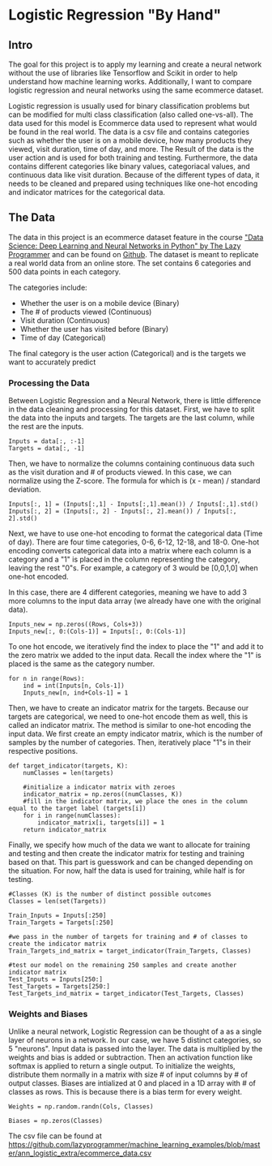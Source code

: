 # Logistic Regression "By Hand"

## Intro
The goal for this project is to apply my learning and create a neural network without the use of libraries like Tensorflow and Scikit in order to help understand how machine learning works. Additionally, I want to compare logistic regression and neural networks using the same ecommerce dataset.

Logistic regression is usually used for binary classification problems but can be modified for multi class classification (also called one-vs-all).
The data used for this model is Ecommerce data used to represent what would be found in the real world.
The data is a csv file and contains categories such as whether the user is on a mobile device, how many products they viewed, visit duration, time of day, and more.
The Result of the data is the user action and is used for both training and testing.
Furthermore, the data contains different categories like binary values, categoriacal values, and continuous data like visit duration.
Because of the different types of data, it needs to be cleaned and prepared using techniques like one-hot encoding and indicator matrices for the categorical data.

## The Data
The data in this project is an ecommerce dataset feature in the course ["Data Science: Deep Learning and Neural Networks in Python" by The Lazy Programmer](https://www.udemy.com/course/data-science-deep-learning-in-python/) and can be found on [Github](https://github.com/lazyprogrammer/machine_learning_examples/blob/master/ann_logistic_extra/ecommerce_data.csv). The dataset is meant to replicate a real world data from an online store. The set contains 6 categories and 500 data points in each category. 

The categories include:
- Whether the user is on a mobile device (Binary)
- The # of products viewed (Continuous)
- Visit duration (Continuous)
- Whether the user has visited before (Binary)
- Time of day (Categorical)

The final category is the user action (Categorical) and is the targets we want to accurately predict

### Processing the Data

Between Logistic Regression and a Neural Network, there is little difference in the data cleaning and processing for this dataset.
First, we have to split the data into the inputs and targets. The targets are the last column, while the rest are the inputs.  
```
Inputs = data[:, :-1]
Targets = data[:, -1]
```
Then, we have to normalize the columns containing continuous data such as the visit duration and # of products viewed. In this case, we can normalize using the Z-score. The formula for which is (x - mean) / standard deviation.  
```
Inputs[:, 1] = (Inputs[:,1] - Inputs[:,1].mean()) / Inputs[:,1].std()
Inputs[:, 2] = (Inputs[:, 2] - Inputs[:, 2].mean()) / Inputs[:, 2].std()
```
Next, we have to use one-hot encoding to format the categorical data (Time of day). There are four time categories, 0-6, 6-12, 12-18, and 18-0. One-hot encoding converts categorical data into a matrix where each column is a category and a "1" is placed in the column representing the category, leaving the rest "0"s. For example, a category of 3 would be [0,0,1,0] when one-hot encoded.  

In this case, there are 4 different categories, meaning we have to add 3 more columns to the input data array (we already have one with the original data).  
```
Inputs_new = np.zeros((Rows, Cols+3))
Inputs_new[:, 0:(Cols-1)] = Inputs[:, 0:(Cols-1)]
```
To one hot encode, we iteratively find the index to place the "1" and add it to the zero matrix we added to the input data. Recall the index where the "1" is placed is the same as the category number.  
```
for n in range(Rows):
    ind = int(Inputs[n, Cols-1])
    Inputs_new[n, ind+Cols-1] = 1
```  

Then, we have to create an indicator matrix for the targets. Because our targets are categorical, we need to one-hot encode them as well, this is called an indicator matrix. The method is similar to one-hot encoding the input data. We first create an empty indicator matrix, which is the number of samples by the number of categories. Then, iteratively place "1"s in their respective positions.  

```
def target_indicator(targets, K):
    numClasses = len(targets)

    #initialize a indicator matrix with zeroes
    indicator_matrix = np.zeros((numClasses, K))
    #fill in the indicator matrix, we place the ones in the column equal to the target label (targets[i])
    for i in range(numClasses):
        indicator_matrix[i, targets[i]] = 1
    return indicator_matrix
 ```
Finally, we specify how much of the data we want to allocate for training and testing and then create the indicator matrix for testing and training based on that.
This part is guesswork and can be changed depending on the situation. For now, half the data is used for training, while half is for testing.  

```
#Classes (K) is the number of distinct possible outcomes
Classes = len(set(Targets))

Train_Inputs = Inputs[:250]
Train_Targets = Targets[:250]

#we pass in the number of targets for training and # of classes to create the indicator matrix
Train_Targets_ind_matrix = target_indicator(Train_Targets, Classes)

#test our model on the remaining 250 samples and create another indicator matrix
Test_Inputs = Inputs[250:]
Test_Targets = Targets[250:]
Test_Targets_ind_matrix = target_indicator(Test_Targets, Classes)
```

### Weights and Biases
Unlike a neural network, Logistic Regression can be thought of a as a single layer of neurons in a network. In our case, we have 5 distinct categories, so 5 "neurons". Input data is passed into the layer. The data is multiplied by the weights and bias is added or subtraction. Then an activation function like softmax is applied to return a single output. To initialize the weights, distribute them normally in a matrix with size # of input columns by # of output classes. Biases are intialized at 0 and placed in a 1D array with # of classes as rows. This is because there is a bias term for every weight.
```
Weights = np.random.randn(Cols, Classes)

Biases = np.zeros(Classes)
```





The csv file can be found at https://github.com/lazyprogrammer/machine_learning_examples/blob/master/ann_logistic_extra/ecommerce_data.csv
